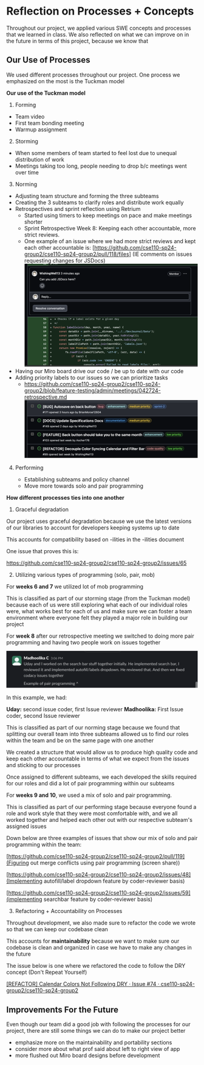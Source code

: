 # Reflection on Processes + Concepts

Throughout our project, we applied various SWE concepts and processes that we learned in class. We also reflected on what we can improve on in the future in terms of this project, because we know that

## Our Use of Processes

We used different processes throughout our project. One process we emphasized on the most is the Tuckman model

**Our use of the Tuckman model**

1. Forming

- Team video
- First team bonding meeting
- Warmup assignment

2. Storming

- When some members of team started to feel lost due to unequal distribution of work
- Meetings taking too long, people needing to drop b/c meetings went over time

3. Norming

- Adjusting team structure and forming the three subteams
- Creating the 3 subteams to clarify roles and distribute work equally
- Retrospectives and sprint reflection using Retrium
  - Started using timers to keep meetings on pace and make meetings shorter
  - Sprint Retrospective Week 8: Keeping each other accountable, more strict reviews.
  - One example of an issue where we had more strict reviews and kept each other accountable is: [https://github.com/cse110-sp24-group2/cse110-sp24-group2/pull/118/files] (IE comments on issues requesting changes for JSDocs)
    ![stricter reviews](/admin/requirements/stricter_reviews.png)
- Having our Miro board drive our code / be up to date with our code
- Adding priority labels to our issues so we can prioritize tasks
  - https://github.com/cse110-sp24-group2/cse110-sp24-group2/blob/feature-testing/admin/meetings/042724-retrospective.md
    ![priority issues](/admin/requirements/priority_issues.png)

4. Performing

   - Establishing subteams and policy channel
   - Move more towards solo and pair programming

**How different processes ties into one another**

1. Graceful degradation

Our project uses graceful degradation because we use the latest versions of our libraries to account for developers keeping systems up to date

This accounts for compatibility based on -ilities in the -ilities document

One issue that proves this is:

https://github.com/cse110-sp24-group2/cse110-sp24-group2/issues/65

2. Utilizing various types of programming (solo, pair, mob)

For **weeks 6 and 7** we utilized lot of mob programming

This is classified as part of our storming stage (from the Tuckman model) because each of us were still exploring what each of our individual roles were, what works best for each of us and make sure we can foster a team environment where everyone felt they played a major role in building our project

For **week 8** after our retrospective meeting we switched to doing more pair programming and having two people work on issues together

![pair programming example](/admin/requirements/example_pair_programming.png)

In this example, we had:

**Uday:** second issue coder, first Issue reviewer
**Madhoolika:** First Issue coder, second Issue reviewer

This is classified as part of our norming stage because we found that splitting our overall team into three subteams allowed us to find our roles within the team and be on the same page with one another

We created a structure that would allow us to produce high quality code and keep each other accountable in terms of what we expect from the issues and sticking to our processes

Once assigned to different subteams, we each developed the skills required for our roles and did a lot of pair programming within our subteams

For **weeks 9 and 10**, we used a mix of solo and pair programming.

This is classified as part of our performing stage because everyone found a role and work style that they were most comfortable with, and
we all worked together and helped each other out with our respective subteam's assigned issues

Down below are three examples of issues that show our mix of solo and pair programming within the team:

[https://github.com/cse110-sp24-group2/cse110-sp24-group2/pull/119](Figuring out merge conflicts using pair programming (screen share))

[https://github.com/cse110-sp24-group2/cse110-sp24-group2/issues/48](Implementing autofill/label dropdown feature by coder-reviewer basis)

[https://github.com/cse110-sp24-group2/cse110-sp24-group2/issues/59](implementing searchbar feature by coder-reviewer basis)

3. Refactoring + Accountability on Processes

Throughout development, we also made sure to refactor the code we wrote so that we can keep our codebase clean

This accounts for **maintainability** because we want to make sure our codebase is clean and organized in case we have to make any changes in the future

The issue below is one where we refactored the code to follow the DRY concept (Don't Repeat Yourself)

[[REFACTOR] Calendar Colors Not Following DRY · Issue #74 · cse110-sp24-group2/cse110-sp24-group2](https://github.com/cse110-sp24-group2/cse110-sp24-group2/issues/74)

## Improvements For the Future

Even though our team did a good job with following the processes for our project, there are still some things we can do to make our project better

- emphasize more on the maintainability and portability sections
- consider more about what prof said about left to right view of app
- more flushed out Miro board designs before development
